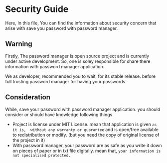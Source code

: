 # Security Guide

Here, In this file, You can find the information about security concern that arise with save you password with password manager.

## Warning

Firstly, The password manager is open source project and is currently under active development. So, one is soley responsible for share there information with password manager application.

We as developer, recommended you to wait, for its stable release. before full trusting password manager for having your passwords.

## Consideration

While, save your password with password manager application. you should consider or should have knowledge following things.

- Project is license under MIT License. mean that application is given `as it is,  without any warranty or guarantee` and is open/free available to redistribution or modify. (but you need the copy of original license of the project in it)
- With password manager, your password are as safe as you write it down on pieces of paper or in txt file digitally. mean that, `your information is not specialised protected.`

